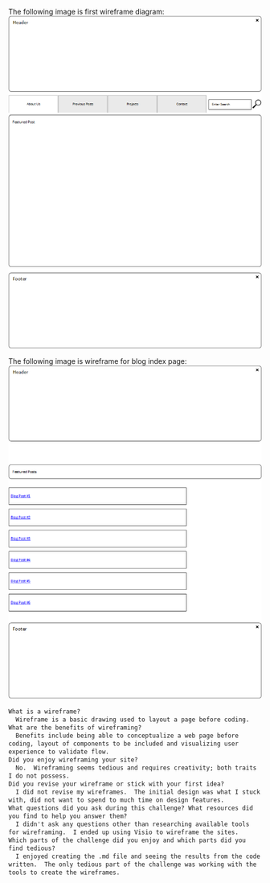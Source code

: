The following image is first wireframe diagram:
![alt text](imgs/wireframe-index.png "Wireframe #1")

The following image is wireframe for blog index page:
![alt text](imgs/wireframe-blog-index.png "Blog index Wireframe #1")


    What is a wireframe?
      Wireframe is a basic drawing used to layout a page before coding.
    What are the benefits of wireframing?
      Benefits include being able to conceptualize a web page before coding, layout of components to be included and visualizing user experience to validate flow.
    Did you enjoy wireframing your site?
      No.  Wireframing seems tedious and requires creativity; both traits I do not possess.
    Did you revise your wireframe or stick with your first idea?
      I did not revise my wireframes.  The initial design was what I stuck with, did not want to spend to much time on design features.
    What questions did you ask during this challenge? What resources did you find to help you answer them?
      I didn't ask any questions other than researching available tools for wireframing.  I ended up using Visio to wireframe the sites.
    Which parts of the challenge did you enjoy and which parts did you find tedious?
      I enjoyed creating the .md file and seeing the results from the code written.  The only tedious part of the challenge was working with the tools to create the wireframes.

